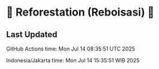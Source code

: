 
# 🌳 Reforestation (Reboisasi) 🌲

## Last Updated

GitHub Actions time: Mon Jul 14 08:35:51 UTC 2025

Indonesia/Jakarta time: Mon Jul 14 15:35:51 WIB 2025
